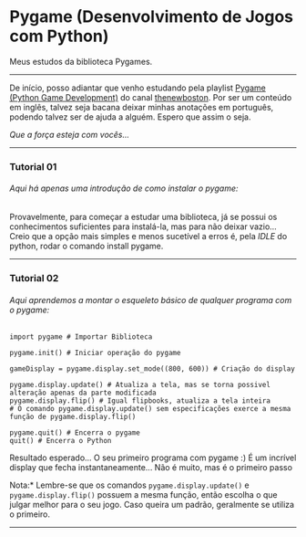 # Pygame (Desenvolvimento de Jogos com Python)
 Meus estudos da biblioteca Pygames.
 ***
 
 De início, posso adiantar que venho estudando pela playlist [Pygame (Python Game Development)](https://youtube.com/playlist?list=PL6gx4Cwl9DGAjkwJocj7vlc_mFU-4wXJq) do canal [thenewboston](https://www.youtube.com/@thenewboston).
 Por ser um conteúdo em inglês, talvez seja bacana deixar minhas anotações em português, podendo talvez ser de ajuda a alguém.
 Espero que assim o seja.
 
 _Que a força esteja com vocês..._
*** 

### Tutorial 01

###### Aqui há apenas uma introdução de como instalar o pygame:
Provavelmente, para começar a estudar uma biblioteca, já se possui os conhecimentos suficientes para instalá-la, mas para não deixar vazio...
Creio que a opção mais simples e menos sucetível a erros é, pela _IDLE_ do python, rodar o comando install pygame.
***

### Tutorial 02

###### Aqui aprendemos a montar o esqueleto básico de qualquer programa com o pygame:
```
import pygame # Importar Biblioteca

pygame.init() # Iniciar operação do pygame

gameDisplay = pygame.display.set_mode((800, 600)) # Criação do display

pygame.display.update() # Atualiza a tela, mas se torna possivel alteração apenas da parte modificada
pygame.display.flip() # Igual flipbooks, atualiza a tela inteira
# O comando pygame.display.update() sem especificações exerce a mesma função de pygame.display.flip()

pygame.quit() # Encerra o pygame
quit() # Encerra o Python
```

Resultado esperado... O seu primeiro programa com pygame :)
É um incrível display que fecha instantaneamente... Não é muito, mas é o primeiro passo

Nota:* Lembre-se que os comandos `pygame.display.update()` e `pygame.display.flip()` possuem a mesma função, então escolha o que julgar melhor para o seu jogo.
 Caso queira um padrão, geralmente se utiliza o primeiro.
***
